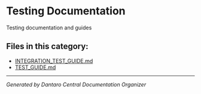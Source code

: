 # Testing Documentation

Testing documentation and guides

## Files in this category:

- [INTEGRATION_TEST_GUIDE.md](./INTEGRATION_TEST_GUIDE.md)
- [TEST_GUIDE.md](./TEST_GUIDE.md)

---
*Generated by Dantaro Central Documentation Organizer*
